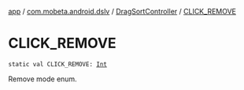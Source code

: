 [app](../../index.md) / [com.mobeta.android.dslv](../index.md) / [DragSortController](index.md) / [CLICK_REMOVE](.)

# CLICK_REMOVE

`static val CLICK_REMOVE: `[`Int`](https://kotlinlang.org/api/latest/jvm/stdlib/kotlin/-int/index.html)

Remove mode enum.

